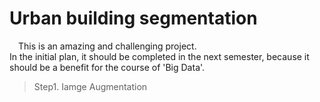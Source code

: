 # Urban building segmentation
&ensp;&ensp;This is an amazing and challenging project.<br> In the initial plan, it should be completed in the next semester, because it should be a benefit for the course of  'Big Data'.<br>
> Step1. Iamge Augmentation<br>
